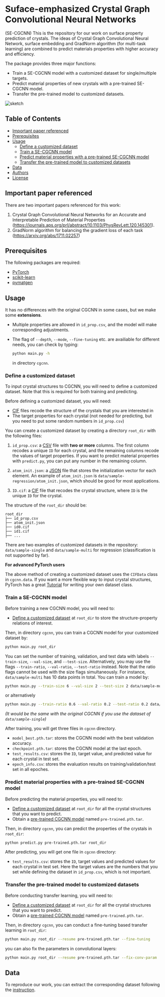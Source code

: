 # Suface-emphasized Crystal Graph Convolutional Neural Networks
(SE-CGCNN) This is the repository for our work on surface property prediction of crystals. The ideas of Crystal Graph Convolutional Neural Network, surface embedding and GradNorm algorithm (for multi-task learning) are combined to predict materials properties with higher accuracy and efficiency.

The package provides three major functions:
- Train a SE-CGCNN model with a customized dataset for single/multiple targets.
- Predict material properties of new crystals with a pre-trained SE-CGCNN model.
- Transfer the pre-trained model to customized datasets.

![sketch](cgcnn//sketch.png)

## Table of Contents

- [Important paper referenced](#Important-papar-referenced)
- [Prerequisites](#prerequisites)
- [Usage](#usage)
  - [Define a customized dataset](#define-a-customized-dataset)
  - [Train a SE-CGCNN model](#train-a-se-cgcnn-model)
  - [Predict material properties with a pre-trained SE-CGCNN model](#predict-material-properties-with-a-pre-trained-se-cgcnn-model)
  - [Transfer the pre-trained model to customized datasets](#transfer-the-pre-trained-model-to-customized-datasets)
- [Data](#data)
- [Authors](#authors)
- [License](#license)

## Important paper referenced
There are two important papers referenced for this work:
1. Crystal Graph Convolutional Neural Networks for an Accurate and Interpretable Prediction of Material Properties
   (https://journals.aps.org/prl/abstract/10.1103/PhysRevLett.120.145301).
3. GradNorm algorithm for balancing the gradient loss of each task\
   (https://arxiv.org/abs/1711.02257)

##  Prerequisites

The following packages are required:

- [PyTorch](http://pytorch.org)
- [scikit-learn](http://scikit-learn.org/stable/)
- [pymatgen](http://pymatgen.org)

## Usage
It has no differences with the original CGCNN in some cases, but we make some **extensions**.

- Multiple properties are allowed in `id_prop.csv`, and the model will make corresponding adjustments.
- The flag of `--depth`, `--mode`, `--fine-tuning` etc. are availiable for different needs, you can check by typing: 

  ```bash
  python main.py -h
  ```

  in directory `cgcnn`.
  
### Define a customized dataset 

To input crystal structures to CGCNN, you will need to define a customized dataset. Note that this is required for both training and predicting. 

Before defining a customized dataset, you will need:

- [CIF](https://en.wikipedia.org/wiki/Crystallographic_Information_File) files recode the structure of the crystals that you are interested in
- The target properties for each crystal (not needed for predicting, but you need to put some random numbers in `id_prop.csv`)

You can create a customized dataset by creating a directory `root_dir` with the following files: 

1. `id_prop.csv`: a [CSV](https://en.wikipedia.org/wiki/Comma-separated_values) file with **two or more** columns. The first column recodes a unique `ID` for each crystal, and the remaining columns recode the values of target properties. If you want to predict material properties with `predict.py`, you can put any number in the remaining column.

2. `atom_init.json`: a [JSON](https://en.wikipedia.org/wiki/JSON) file that stores the initialization vector for each element. An example of `atom_init.json` is `data/sample-regression/atom_init.json`, which should be good for most applications.

3. `ID.cif`: a [CIF](https://en.wikipedia.org/wiki/Crystallographic_Information_File) file that recodes the crystal structure, where `ID` is the unique `ID` for the crystal.

The structure of the `root_dir` should be:

```
root_dir
├── id_prop.csv
├── atom_init.json
├── id0.cif
├── id1.cif
├── ...
```

There are two examples of customized datasets in the repository: `data/sample-single` and `data/sample-multi` for regression (classification is not supported by far).

**For advanced PyTorch users**

The above method of creating a customized dataset uses the `CIFData` class in `cgcnn.data`. If you want a more flexible way to input crystal structures, PyTorch has a great [Tutorial](http://pytorch.org/tutorials/beginner/data_loading_tutorial.html#sphx-glr-beginner-data-loading-tutorial-py) for writing your own dataset class.

### Train a SE-CGCNN model

Before training a new CGCNN model, you will need to:

- [Define a customized dataset](#define-a-customized-dataset) at `root_dir` to store the structure-property relations of interest.

Then, in directory `cgcnn`, you can train a CGCNN model for your customized dataset by:

```bash
python main.py root_dir
```

You can set the number of training, validation, and test data with labels `--train-size`, `--val-size`, and `--test-size`. Alternatively, you may use the flags `--train-ratio`, `--val-ratio`, `--test-ratio` instead. Note that the ratio flags cannot be used with the size flags simultaneously. For instance, `data/sample-multi` has 10 data points in total. You can train a model by:

```bash
python main.py --train-size 6 --val-size 2 --test-size 2 data/sample-multi
```
or alternatively
```bash
python main.py --train-ratio 0.6 --val-ratio 0.2 --test-ratio 0.2 data/sample-multi
```
*(It would be the same with the original CGCNN if you use the dataset of `data/sample-single`)*

After training, you will get three files in `cgcnn` directory.

- `model_best.pth.tar`: stores the CGCNN model with the best validation accuracy.
- `checkpoint.pth.tar`: stores the CGCNN model at the last epoch.
- `test_results.csv`: stores the `ID`, target value, and predicted value for each crystal in test set.
- `epoch_info.csv`: stores the evaluation results on training/validation/test set in all epoches.

### Predict material properties with a pre-trained SE-CGCNN model

Before predicting the material properties, you will need to:

- [Define a customized dataset](#define-a-customized-dataset) at `root_dir` for all the crystal structures that you want to predict.
- Obtain a [pre-trained CGCNN model](pre-trained) named `pre-trained.pth.tar`.

Then, in directory `cgcnn`, you can predict the properties of the crystals in `root_dir`:

```bash
python predict.py pre-trained.pth.tar root_dir
```

After predicting, you will get one file in `cgcnn` directory:

- `test_results.csv`: stores the `ID`, target values and predicted values for each crystal in test set. Here the target values are the numbers that you set while defining the dataset in `id_prop.csv`, which is not important.

### Transfer the pre-trained model to customized datasets

Before conducting transfer learning, you will need to:

- [Define a customized dataset](#define-a-customized-dataset) at `root_dir` for all the crystal structures that you want to predict.
- Obtain a [pre-trained CGCNN model](pre-trained) named `pre-trained.pth.tar`.

Then, in directory `cgcnn`, you can conduct a fine-tuning based transfer learning in `root_dir`:

```bash
python main.py root_dir --resume pre-trained.pth.tar --fine-tuning
```

you can also fix the parameters in convolutional layers:

```bash
python main.py root_dir --resume pre-trained.pth.tar --fix-conv-param
```

## Data

To reproduce our work, you can extract the corresponding dataset following the [instruction](original_dataset).
